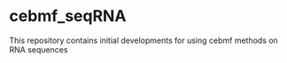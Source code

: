 # cebmf_seqRNA
This repository contains initial developments for using cebmf methods on RNA sequences
